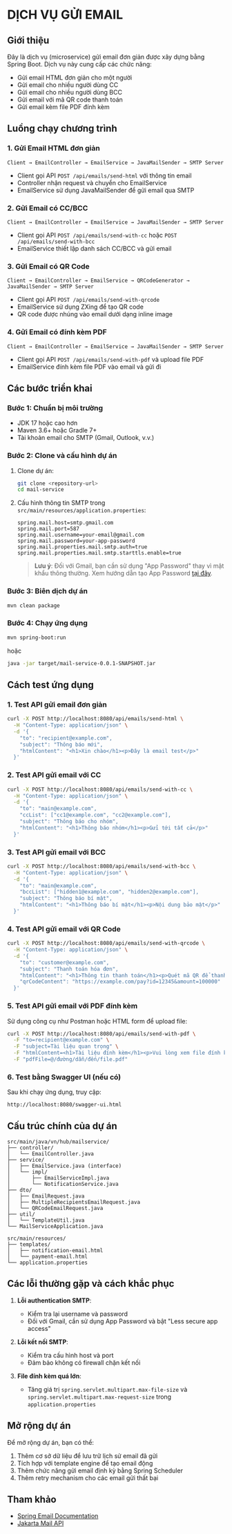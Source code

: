 # DỊCH VỤ GỬI EMAIL

## Giới thiệu

Đây là dịch vụ (microservice) gửi email đơn giản được xây dựng bằng Spring Boot. Dịch vụ này cung cấp các chức năng:

- Gửi email HTML đơn giản cho một người
- Gửi email cho nhiều người dùng CC
- Gửi email cho nhiều người dùng BCC
- Gửi email với mã QR code thanh toán
- Gửi email kèm file PDF đính kèm

## Luồng chạy chương trình

### 1. Gửi Email HTML đơn giản

```
Client → EmailController → EmailService → JavaMailSender → SMTP Server
```

- Client gọi API `POST /api/emails/send-html` với thông tin email
- Controller nhận request và chuyển cho EmailService
- EmailService sử dụng JavaMailSender để gửi email qua SMTP

### 2. Gửi Email có CC/BCC

```
Client → EmailController → EmailService → JavaMailSender → SMTP Server
```

- Client gọi API `POST /api/emails/send-with-cc` hoặc `POST /api/emails/send-with-bcc`
- EmailService thiết lập danh sách CC/BCC và gửi email

### 3. Gửi Email có QR Code

```
Client → EmailController → EmailService → QRCodeGenerator → JavaMailSender → SMTP Server
```

- Client gọi API `POST /api/emails/send-with-qrcode`
- EmailService sử dụng ZXing để tạo QR code
- QR code được nhúng vào email dưới dạng inline image

### 4. Gửi Email có đính kèm PDF

```
Client → EmailController → EmailService → JavaMailSender → SMTP Server
```

- Client gọi API `POST /api/emails/send-with-pdf` và upload file PDF
- EmailService đính kèm file PDF vào email và gửi đi

## Các bước triển khai

### Bước 1: Chuẩn bị môi trường

- JDK 17 hoặc cao hơn
- Maven 3.6+ hoặc Gradle 7+
- Tài khoản email cho SMTP (Gmail, Outlook, v.v.)

### Bước 2: Clone và cấu hình dự án

1. Clone dự án:
   ```bash
   git clone <repository-url>
   cd mail-service
   ```

2. Cấu hình thông tin SMTP trong `src/main/resources/application.properties`:
   ```properties
   spring.mail.host=smtp.gmail.com
   spring.mail.port=587
   spring.mail.username=your-email@gmail.com
   spring.mail.password=your-app-password
   spring.mail.properties.mail.smtp.auth=true
   spring.mail.properties.mail.smtp.starttls.enable=true
   ```

   > **Lưu ý**: Đối với Gmail, bạn cần sử dụng "App Password" thay vì mật khẩu thông thường. Xem hướng dẫn tạo App Password [tại đây](https://support.google.com/accounts/answer/185833).

### Bước 3: Biên dịch dự án

```bash
mvn clean package
```

### Bước 4: Chạy ứng dụng

```bash
mvn spring-boot:run
```

hoặc

```bash
java -jar target/mail-service-0.0.1-SNAPSHOT.jar
```

## Cách test ứng dụng

### 1. Test API gửi email đơn giản

```bash
curl -X POST http://localhost:8080/api/emails/send-html \
  -H "Content-Type: application/json" \
  -d '{
    "to": "recipient@example.com",
    "subject": "Thông báo mới",
    "htmlContent": "<h1>Xin chào</h1><p>Đây là email test</p>"
  }'
```

### 2. Test API gửi email với CC

```bash
curl -X POST http://localhost:8080/api/emails/send-with-cc \
  -H "Content-Type: application/json" \
  -d '{
    "to": "main@example.com",
    "ccList": ["cc1@example.com", "cc2@example.com"],
    "subject": "Thông báo cho nhóm",
    "htmlContent": "<h1>Thông báo nhóm</h1><p>Gửi tới tất cả</p>"
  }'
```

### 3. Test API gửi email với BCC

```bash
curl -X POST http://localhost:8080/api/emails/send-with-bcc \
  -H "Content-Type: application/json" \
  -d '{
    "to": "main@example.com",
    "bccList": ["hidden1@example.com", "hidden2@example.com"],
    "subject": "Thông báo bí mật",
    "htmlContent": "<h1>Thông báo bí mật</h1><p>Nội dung bảo mật</p>"
  }'
```

### 4. Test API gửi email với QR Code

```bash
curl -X POST http://localhost:8080/api/emails/send-with-qrcode \
  -H "Content-Type: application/json" \
  -d '{
    "to": "customer@example.com",
    "subject": "Thanh toán hóa đơn",
    "htmlContent": "<h1>Thông tin thanh toán</h1><p>Quét mã QR để thanh toán:</p><img src=\"cid:qrcode\">",
    "qrCodeContent": "https://example.com/pay?id=12345&amount=100000"
  }'
```

### 5. Test API gửi email với PDF đính kèm

Sử dụng công cụ như Postman hoặc HTML form để upload file:

```bash
curl -X POST http://localhost:8080/api/emails/send-with-pdf \
  -F "to=recipient@example.com" \
  -F "subject=Tài liệu quan trọng" \
  -F "htmlContent=<h1>Tài liệu đính kèm</h1><p>Vui lòng xem file đính kèm</p>" \
  -F "pdfFile=@/đường/dẫn/đến/file.pdf"
```

### 6. Test bằng Swagger UI (nếu có)

Sau khi chạy ứng dụng, truy cập:
```
http://localhost:8080/swagger-ui.html
```

## Cấu trúc chính của dự án

```
src/main/java/vn/hub/mailservice/
├── controller/
│   └── EmailController.java
├── service/
│   ├── EmailService.java (interface)
│   └── impl/
│       ├── EmailServiceImpl.java
│       └── NotificationService.java
├── dto/
│   ├── EmailRequest.java
│   ├── MultipleRecipientsEmailRequest.java
│   └── QRCodeEmailRequest.java
├── util/
│   └── TemplateUtil.java
└── MailServiceApplication.java

src/main/resources/
├── templates/
│   ├── notification-email.html
│   └── payment-email.html
└── application.properties
```

## Các lỗi thường gặp và cách khắc phục

1. **Lỗi authentication SMTP**:
   - Kiểm tra lại username và password
   - Đối với Gmail, cần sử dụng App Password và bật "Less secure app access"

2. **Lỗi kết nối SMTP**:
   - Kiểm tra cấu hình host và port
   - Đảm bảo không có firewall chặn kết nối

3. **File đính kèm quá lớn**:
   - Tăng giá trị `spring.servlet.multipart.max-file-size` và `spring.servlet.multipart.max-request-size` trong `application.properties`

## Mở rộng dự án

Để mở rộng dự án, bạn có thể:

1. Thêm cơ sở dữ liệu để lưu trữ lịch sử email đã gửi
2. Tích hợp với template engine để tạo email động
3. Thêm chức năng gửi email định kỳ bằng Spring Scheduler
4. Thêm retry mechanism cho các email gửi thất bại

## Tham khảo

- [Spring Email Documentation](https://docs.spring.io/spring-framework/docs/current/reference/html/integration.html#mail)
- [Jakarta Mail API](https://jakarta.ee/specifications/mail/) 